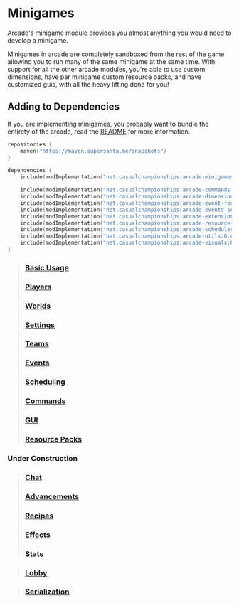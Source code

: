# Minigames

Arcade's minigame module provides you almost anything you would need to develop a minigame.

Minigames in arcade are completely sandboxed from the rest of the game allowing you to
run many of the same minigame at the same time. 
With support for all the other arcade modules, you're able to use custom dimensions,
have per minigame custom resource packs, and have customized guis, with all the heavy
lifting done for you!

## Adding to Dependencies

If you are implementing minigames, you probably want to bundle the entirety of the arcade,
read the [README](../../README.md) for more information.

```kts
repositories {
    maven("https://maven.supersanta.me/snapshots")
}

dependencies {
    include(modImplementation("net.casualchampionships:arcade-minigames:0.4.0-alpha.15+1.21.4")!!)

    include(modImplementation("net.casualchampionships:arcade-commands:0.4.0-alpha.15+1.21.4")!!)
    include(modImplementation("net.casualchampionships:arcade-dimensions:0.4.0-alpha.15+1.21.4")!!)
    include(modImplementation("net.casualchampionships:arcade-event-registry:0.4.0-alpha.15+1.21.4")!!)
    include(modImplementation("net.casualchampionships:arcade-events-server:0.4.0-alpha.15+1.21.4")!!)
    include(modImplementation("net.casualchampionships:arcade-extensions:0.4.0-alpha.15+1.21.4")!!)
    include(modImplementation("net.casualchampionships:arcade-resource-pack:0.4.0-alpha.15+1.21.4")!!)
    include(modImplementation("net.casualchampionships:arcade-scheduler:0.4.0-alpha.15+1.21.4")!!)
    include(modImplementation("net.casualchampionships:arcade-utils:0.4.0-alpha.15+1.21.4")!!)
    include(modImplementation("net.casualchampionships:arcade-visuals:0.4.0-alpha.15+1.21.4")!!)
}
```

> ### [Basic Usage](basic-usage.md)
> ### [Players](players.md)
> ### [Worlds](worlds.md)
> ### [Settings](settings.md)
> ### [Teams](teams.md)
> ### [Events](events.md)
> ### [Scheduling](scheduling.md)
> ### [Commands](commands.md)
> ### [GUI](gui.md)
> ### [Resource Packs](resource_packs.md)
 
### Under Construction 

> ### [Chat](chat.md)
> ### [Advancements](advancements.md)
> ### [Recipes](recipes.md)
> ### [Effects](effects.md)
> ### [Stats](stats.md)

> ### [Lobby](lobby.md)

> ### [Serialization](serialization.md)